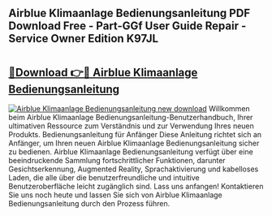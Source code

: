 ## Airblue Klimaanlage Bedienungsanleitung PDF Download Free - Part-GGf User Guide Repair - Service Owner Edition K97JL

# <h2><a href="http://df4bbv5.blite.top/?on=Airblue+Klimaanlage+Bedienungsanleitung">🔗Download 👉🔴 Airblue Klimaanlage Bedienungsanleitung</a></h2>

[![Airblue Klimaanlage Bedienungsanleitung new download](https://i.imgur.com/lujVjoI.png)](http://df4bbv5.blite.top/?on=Airblue+Klimaanlage+Bedienungsanleitung)
Willkommen beim Airblue Klimaanlage Bedienungsanleitung-Benutzerhandbuch, Ihrer ultimativen Ressource zum Verständnis und zur Verwendung Ihres neuen Produkts. Bedienungsanleitung für Anfänger Diese Anleitung richtet sich an Anfänger, um Ihren neuen Airblue Klimaanlage Bedienungsanleitung sicher zu bedienen. Airblue Klimaanlage Bedienungsanleitung verfügt über eine beeindruckende Sammlung fortschrittlicher Funktionen, darunter Gesichtserkennung, Augmented Reality, Sprachaktivierung und kabelloses Laden, die alle über die benutzerfreundliche und intuitive Benutzeroberfläche leicht zugänglich sind. Lass uns anfangen! Kontaktieren Sie uns noch heute und lassen Sie sich von Airblue Klimaanlage Bedienungsanleitung durch den Prozess führen.

